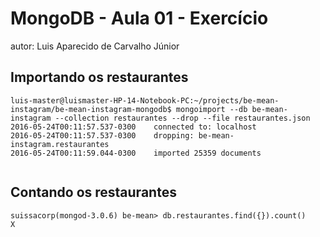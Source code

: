# MongoDB - Aula 01 - Exercício
autor: Luis Aparecido de Carvalho Júnior

## Importando os restaurantes

```
luis-master@luismaster-HP-14-Notebook-PC:~/projects/be-mean-instagram/be-mean-instagram-mongodb$ mongoimport --db be-mean-instagram --collection restaurantes --drop --file restaurantes.json
2016-05-24T00:11:57.537-0300    connected to: localhost
2016-05-24T00:11:57.537-0300    dropping: be-mean-instagram.restaurantes
2016-05-24T00:11:59.044-0300    imported 25359 documents


```

## Contando os restaurantes

```
suissacorp(mongod-3.0.6) be-mean> db.restaurantes.find({}).count()
X

